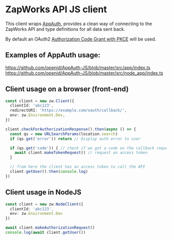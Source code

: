 # ZapWorks API JS client

This client wraps [AppAuth](https://www.npmjs.com/package/@openid/appauth), provides a clean way of connecting to the ZapWorks API and type definitions for all data sent back.

By default an OAuth2 [Authorization Code Grant with PKCE](https://tools.ietf.org/html/rfc7636) will be used.

## Examples of AppAuth usage:

https://github.com/openid/AppAuth-JS/blob/master/src/app/index.ts
https://github.com/openid/AppAuth-JS/blob/master/src/node_app/index.ts

## Client usage on a browser (front-end)

```ts
const client = new zw.Client({
  clientId: 'abc123',
  redirectURI: 'https://example.com/oauth/callback/',
  env: zw.Environment.Dev,
})

client.checkForAuthorizationResponse().then(async () => {
  const qs = new URLSearchParams(location.search)
  if (qs.get('error')) return // Display auth error to user

  if (qs.get('code')) { // check if we got a code on the callback request
    await client.makeTokenRequest() // request an access token
  }

  // from here the client has an access token to call the API
  client.getUser().then(console.log)
})
```

## Client usage in NodeJS

```ts
const client = new zw.NodeClient({
  clientId: 'abc123',
  env: zw.Environment.Dev
})

await client.makeAuthorizationRequest()
console.log(await client.getUser())
```

